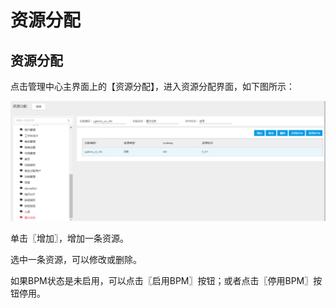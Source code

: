# 资源分配

## 资源分配

点击管理中心主界面上的【资源分配】，进入资源分配界面，如下图所示：

![](/articles/application/5-/images/image62.png) 

 
单击〖增加〗，增加一条资源。

选中一条资源，可以修改或删除。

如果BPM状态是未启用，可以点击〖启用BPM〗按钮；或者点击〖停用BPM〗按钮停用。
